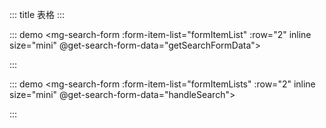 ::: title
表格
:::

::: demo
<el-card shadow="never">
    <mg-search-form 
        :form-item-list="formItemList" 
        :row="2" 
        inline 
        size="mini" 
        @get-search-form-data="getSearchFormData">
    </mg-search-form>
</el-card>
<script>
    export default {
      data() {
        return {
          formItemList: [
            { type: "input", label: "名称", model: 'test',initialValue: null, span: 6}
          ],
          count: 0
        }
      },
      methods: {
        getSearchFormData(data) {
            console.log(data);
        },
      }
    }
</script>
<style scope>
    .red{
        color: red;
    }
</style>
:::

::: demo
<el-card shadow="never">
<mg-search-form :form-item-list="formItemLists" :row="2" inline size="mini" @get-search-form-data="handleSearch"></mg-search-form>
</el-card>
<script>
    export default {
      data() {
        return {
          formItemLists: [
            {type: "input", label: "名称", model: 'test',initialValue: null, span: 6},
            {type: "input", label: "名称1", model: 'test1',initialValue: null, span: 6},
          ],
          count: 0,
          msg: '123'
        }
      },
      methods: {
        handleSearch(data) {
            console.log(data);
        }
      }
    }
</script>
:::